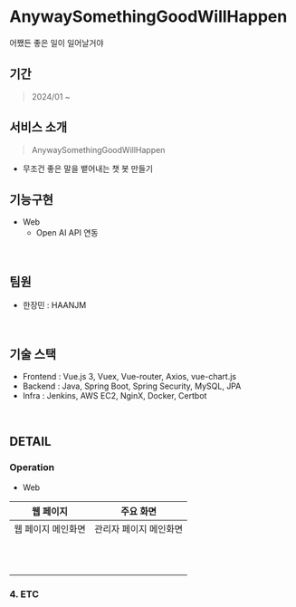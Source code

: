 # AnywaySomethingGoodWillHappen
어쨌든 좋은 일이 일어날거야

## 기간
> 2024/01 ~

## 서비스 소개

> AnywaySomethingGoodWillHappen

- 무조건 좋은 말을 뱉어내는 챗 봇 만들기

## 기능구현
- Web
  - Open AI API 연동
<br>

## 팀원

- 한장민 : HAANJM
<br>

## 기술 스택

- Frontend : Vue.js 3, Vuex, Vue-router, Axios, vue-chart.js
- Backend : Java, Spring Boot, Spring Security, MySQL, JPA
- Infra : Jenkins, AWS EC2, NginX, Docker, Certbot

<br>

## DETAIL

### Operation

- Web

| 웹 페이지 | 주요 화면 |
| ---- | ---- |
| 웹 페이지 메인화면| 관리자 페이지 메인화면 |
|  |  |
|  |  |
|  |  |
|  |  |
|  |  |
|  |  |
|  |  |
|  |  |
|  |  |
|  |  |
|  |  |


### 4. ETC
